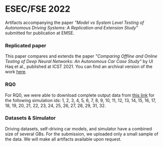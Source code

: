 # ESEC/FSE 2022
Artifacts accompanying the paper *"Model vs System Level Testing of Autonomous Driving Systems: A Replication and Extension Study"* submitted for publication at EMSE.

### Replicated paper
This paper compares and extends the paper *"Comparing Offline and Online Testing of Deep Neural Networks: An Autonomous Car Case Study"* by Ul Haq et al., published at ICST 2021. You can find an archival version of the work [here](https://arxiv.org/abs/1912.00805).

### RQ0

For RQ0, we were able to download complete output data from [this link](http://tiny.cc/Experiment-data) for the following simulation ids: 1, 2, 3, 4, 5, 6, 7, 8, 9, 10, 11, 12, 13, 14, 15, 16, 17, 18, 19, 20, 21, 22, 23, 24, 25, 26, 27, 28, 29, 31, 32.


### Datasets & Simulator

Driving datasets, self-driving car models, and simulator have a combined size of several GBs. For the submission, we uploaded only a small sample of the data. We will make all artifacts available upon request. 
